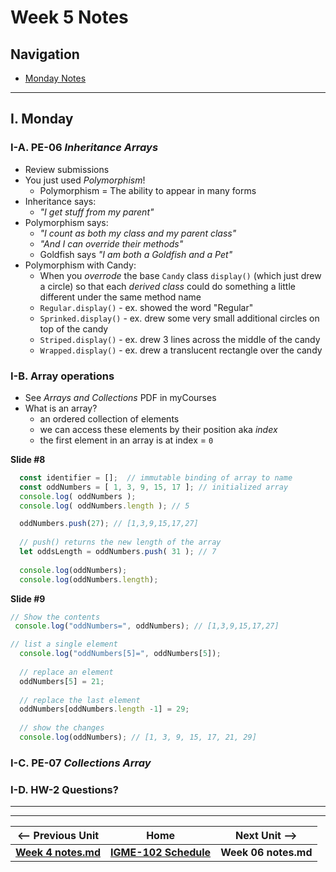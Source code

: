 # Week 5 Notes

## Navigation

- [Monday Notes](#monday)

<!--
- [Wednesday Notes](#wednesday)

- [Friday Notes](#friday)
-->


<hr>

<a id="monday" />

## I. Monday

### I-A. PE-06 *Inheritance Arrays*

- Review submissions
- You just used *Polymorphism*!
  - Polymorphism = The ability to appear in many forms
- Inheritance says:
  - *"I get stuff from my parent"*
- Polymorphism says:
  - *"I count as both my class and my parent class"*
  - *"And I can override their methods"*
  - Goldfish says *"I am both a Goldfish and a Pet"*
- Polymorphism with Candy:
  - When you *overrode* the base `Candy` class `display()` (which just drew a circle) so that each *derived class* could do something a little different under the same method name
  - `Regular.display()` - ex. showed the word "Regular"
  - `Sprinked.display()` - ex. drew some very small additional circles on top of the candy
  - `Striped.display()` - ex. drew 3 lines across the middle of the candy
  - `Wrapped.display()` - ex. drew a translucent rectangle over the candy



### I-B. Array operations
- See *Arrays and Collections* PDF in myCourses
- What is an array?
  - an ordered collection of elements
  - we can access these elements by their position aka *index*
  - the first element in an array is at index = `0`

**Slide #8**
```js
  const identifier = [];  // immutable binding of array to name
  const oddNumbers = [ 1, 3, 9, 15, 17 ]; // initialized array
  console.log( oddNumbers );
  console.log( oddNumbers.length ); // 5

  oddNumbers.push(27); // [1,3,9,15,17,27]
  
  // push() returns the new length of the array
  let oddsLength = oddNumbers.push( 31 ); // 7
  
  console.log(oddNumbers);
  console.log(oddNumbers.length);
```

**Slide #9**

```js
// Show the contents
 console.log("oddNumbers=", oddNumbers); // [1,3,9,15,17,27]

// list a single element
  console.log("oddNumbers[5]=", oddNumbers[5]); 
  
  // replace an element
  oddNumbers[5] = 21;
  
  // replace the last element
  oddNumbers[oddNumbers.length -1] = 29; 
  
  // show the changes
  console.log(oddNumbers); // [1, 3, 9, 15, 17, 21, 29]
```

### I-C. PE-07 *Collections Array*

### I-D. HW-2 Questions?


<!--
<hr>

<a id="wednesday" />

## II. Wednesday


<hr>

<a id="friday" />

## III. Friday

-->


<hr><hr>

| <-- Previous Unit | Home | Next Unit -->
| --- | --- | --- 
| [**Week 4 notes.md**](04.md)     |  [**IGME-102 Schedule**](../schedule.md) | **Week 06 notes.md**
